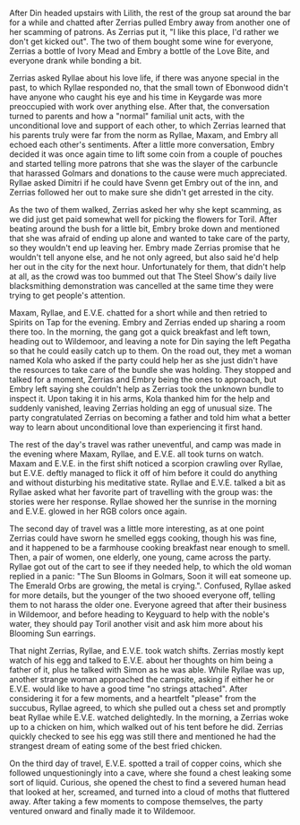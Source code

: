 After Din headed upstairs with Lilith, the rest of the group sat around the bar
for a while and chatted after Zerrias pulled Embry away from another one of her
scamming of patrons. As Zerrias put it, "I like this place, I'd rather we don't
get kicked out". The two of them bought some wine for everyone, Zerrias a
bottle of Ivory Mead and Embry a bottle of the Love Bite, and everyone drank
while bonding a bit.

Zerrias asked Ryllae about his love life, if there was anyone special in the
past, to which Ryllae responded no, that the small town of Ebonwood didn't have
anyone who caught his eye and his time in Keygarde was more preoccupied with
work over anything else. After that, the conversation turned to parents and how
a "normal" familial unit acts, with the unconditional love and support of each
other, to which Zerrias learned that his parents truly were far from the norm
as Ryllae, Maxam, and Embry all echoed each other's sentiments. After a little
more conversation, Embry decided it was once again time to lift some coin from a
couple of pouches and started telling more patrons that she was the slayer of
the carbuncle that harassed Golmars and donations to the cause were much
appreciated. Ryllae asked Dimitri if he could have Svenn get Embry out of the
inn, and Zerrias followed her out to make sure she didn't get arrested in the
city.

As the two of them walked, Zerrias asked her why she kept scamming, as we did
just get paid somewhat well for picking the flowers for Toril. After beating
around the bush for a little bit, Embry broke down and mentioned that she was
afraid of ending up alone and wanted to take care of the party, so they
wouldn't end up leaving her. Embry made Zerrias promise that he wouldn't tell
anyone else, and he not only agreed, but also said he'd help her out in the
city for the next hour. Unfortunately for them, that didn't help at all, as the
crowd was too bummed out that The Steel Show's daily live blacksmithing
demonstration was cancelled at the same time they were trying to get people's
attention.

Maxam, Ryllae, and E.V.E. chatted for a short while and then retried to Spirits
on Tap for the evening. Embry and Zerrias ended up sharing a room there too. In
the morning, the gang got a quick breakfast and left town, heading out to
Wildemoor, and leaving a note for Din saying the left Pegatha so that he could
easily catch up to them. On the road out, they met a woman named Kola who asked
if the party could help her as she just didn't have the resources to take care
of the bundle she was holding. They stopped and talked for a moment, Zerrias
and Embry being the ones to approach, but Embry left saying she couldn't help
as Zerrias took the unknown bundle to inspect it. Upon taking it in his arms,
Kola thanked him for the help and suddenly vanished, leaving Zerrias holding an
egg of unusual size. The party congratulated Zerrias on becoming a father and
told him what a better way to learn about unconditional love than experiencing
it first hand.

The rest of the day's travel was rather uneventful, and camp was made in the
evening where Maxam, Ryllae, and E.V.E. all took turns on watch. Maxam and
E.V.E. in the first shift noticed a scorpion crawling over Ryllae, but E.V.E.
deftly managed to flick it off of him before it could do anything and without
disturbing his meditative state. Ryllae and E.V.E. talked a bit as Ryllae asked
what her favorite part of travelling with the group was: the stories were her
response. Ryllae showed her the sunrise in the morning and E.V.E. glowed in her
RGB colors once again.

The second day of travel was a little more interesting, as at one point Zerrias
could have sworn he smelled eggs cooking, though his was fine, and it happened
to be a farmhouse cooking breakfast near enough to smell. Then, a pair of
women, one elderly, one young, came across the party. Ryllae got out of the cart
to see if they needed help, to which the old woman replied in a panic: "The Sun
Blooms in Golmars, Soon it will eat someone up. The Emerald Orbs are growing,
the metal is crying.". Confused, Ryllae asked for more details, but the younger
of the two shooed everyone off, telling them to not harass the older one.
Everyone agreed that after their business in Wildemoor, and before heading to
Keyguard to help with the noble's water, they should pay Toril another visit
and ask him more about his Blooming Sun earrings.

That night Zerrias, Ryllae, and E.V.E. took watch shifts. Zerrias mostly kept
watch of his egg and talked to E.V.E. about her thoughts on him being a father
of it, plus he talked with Simon as he was able. While Ryllae was up, another
strange woman approached the campsite, asking if either he or E.V.E. would like
to have a good time "no strings attached". After considering it for a few
moments, and a heartfelt "please" from the succubus, Ryllae agreed, to which
she pulled out a chess set and promptly beat Ryllae while E.V.E. watched
delightedly. In the morning, a Zerrias woke up to a chicken on him, which walked
out of his tent before he did. Zerrias quickly checked to see his egg was still
there and mentioned he had the strangest dream of eating some of the best fried
chicken.

On the third day of travel, E.V.E. spotted a trail of copper coins, which she
followed unquestioningly into a cave, where she found a chest leaking some sort
of liquid. Curious, she opened the chest to find a severed human head that
looked at her, screamed, and turned into a cloud of moths that fluttered away.
After taking a few moments to compose themselves, the party ventured onward and
finally made it to Wildemoor.

